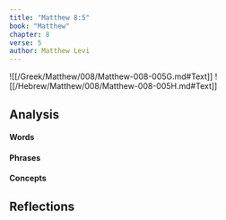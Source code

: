 ```yaml
---
title: "Matthew 8:5"
book: "Matthew"
chapter: 8
verse: 5
author: Matthew Levi
---
```

![[/Greek/Matthew/008/Matthew-008-005G.md#Text]]
![[/Hebrew/Matthew/008/Matthew-008-005H.md#Text]]

## Analysis

#### Words

#### Phrases

#### Concepts

## Reflections
